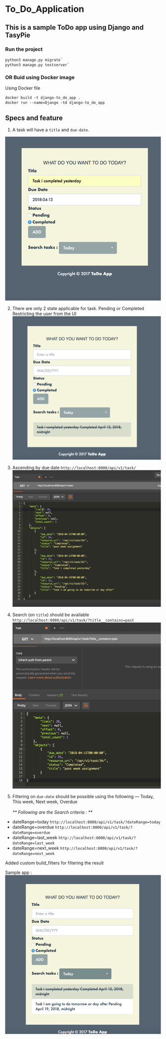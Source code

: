 # To_Do_Application
## This is a sample ToDo app using Django and TasyPie

### Run the project 
```
python3 manage.py migrate`
python3 manage.py testserver`
```
### OR Buid using Docker image
Using Docker file
```
docker build -t django-to_do_app .
docker run --name=Django -td django-to_do_app
```

## Specs and feature

1. A task will have a `title` and `due-date`.

![main_app](images/main_app2.png)

2. There are only 2 state applicable for task. Pending or Completed 
Restricting the user from the UI 
![task_status](images/main_app3.png)

3. Ascending by due date
`http://localhost:8000/api/v1/task/`
![due_date_orderby](images/postman.png)

4. Search (on `title`) should be available
`http://localhost:8000/api/v1/task/?title__contains=past`
![due_date_orderby](images/title.png)

5. Filtering on `due-date` should be possible using the following — Today, This
week, Next week, Overdue <br/><br/>
_** Following are the Search criteria : **_
* dateRange=today  `http://localhost:8000/api/v1/task/?dateRange=today`
* dateRange=overdue  `http://localhost:8000/api/v1/task/?dateRange=overdue`
* dateRange=last_week  `http://localhost:8000/api/v1/task/?dateRange=last_week`
* dateRange=next_week  `http://localhost:8000/api/v1/task/?dateRange=next_week`

Added custom build_filters for filtering the result 

Sample app :
![app](images/main_app5.png)



